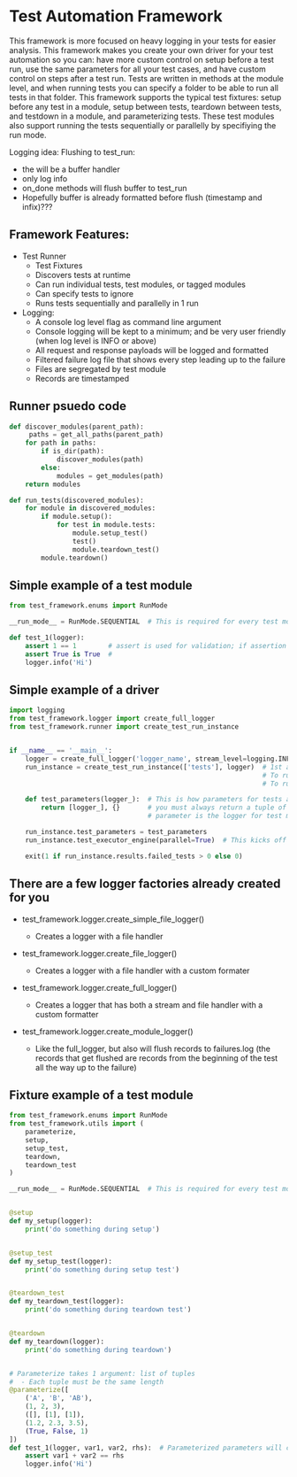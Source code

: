 # Test Automation Framework
This framework is more focused on heavy logging in your tests for easier analysis. This framework makes you create your own driver for your test automation so you can: have more custom control on setup before a test run, use the same parameters for all your test cases, and have custom control on steps after a test run. Tests are written in methods at the module level, and when running tests you can specify a folder to be able to run all tests in that folder. This framework supports the typical test fixtures: setup before any test in a module, setup between tests, teardown between tests, and testdown in a module, and parameterizing tests. These test modules also support running the tests sequentially or parallelly by specifiying the run mode.


Logging idea:
Flushing to test_run:
 - the will be a buffer handler
 - only log info
 - on_done methods will flush buffer to test_run
 - Hopefully buffer is already formatted before flush (timestamp and infix)???

## Framework Features:
- Test Runner
    - Test Fixtures
    - Discovers tests at runtime
    - Can run individual tests, test modules, or tagged modules
    - Can specify tests to ignore
    - Runs tests sequentially and parallelly in 1 run
- Logging:
    - A console log level flag as command line argument
    - Console logging will be kept to a minimum; and be very user friendly (when log level is INFO or above)
    - All request and response payloads will be logged and formatted
    - Filtered failure log file that shows every step leading up to the failure
    - Files are segregated by test module
    - Records are timestamped


## Runner psuedo code
``` python
def discover_modules(parent_path):
     paths = get_all_paths(parent_path)
    for path in paths:
        if is_dir(path):
            discover_modules(path)
        else:
            modules = get_modules(path)
    return modules

def run_tests(discovered_modules):
    for module in discovered_modules:
        if module.setup():
            for test in module.tests:
                module.setup_test()
                test()
                module.teardown_test()
        module.teardown()
```

## Simple example of a test module
``` python
from test_framework.enums import RunMode

__run_mode__ = RunMode.SEQUENTIAL  # This is required for every test module

def test_1(logger):
    assert 1 == 1        # assert is used for validation; if assertion fails the test fails and exits on that assert
    assert True is True  #
    logger.info('Hi')
```

## Simple example of a driver
``` python
import logging
from test_framework.logger import create_full_logger
from test_framework.runner import create_test_run_instance


if __name__ == '__main__':
    logger = create_full_logger('logger_name', stream_level=logging.INFO, file_level=logging.DEBUG)
    run_instance = create_test_run_instance(['tests'], logger)  # 1st arg is a list of test packages
                                                                # To run a single test module: ['path.to.single_module']
                                                                # To run a single test: ['path.to.single_module::test_name']

    def test_parameters(logger_):  # This is how parameters for tests are injected. When overriding this
        return [logger_], {}       # you must always return a tuple of list and dict. And the only
                                   # parameter is the logger for test module

    run_instance.test_parameters = test_parameters
    run_instance.test_executor_engine(parallel=True)  # This kicks off the test run

    exit(1 if run_instance.results.failed_tests > 0 else 0)
```

## There are a few logger factories already created for you
- test_framework.logger.create_simple_file_logger()
    - Creates a logger with a file handler

- test_framework.logger.create_file_logger()
    - Creates a logger with a file handler with a custom formater

- test_framework.logger.create_full_logger()
    - Creates a logger that has both a stream and file handler with a custom formatter

- test_framework.logger.create_module_logger()
    - Like the full_logger, but also will flush records to failures.log (the records that get flushed are records from the beginning of the test all the way up to the failure)

## Fixture example of a test module
``` python
from test_framework.enums import RunMode
from test_framework.utils import (
    parameterize,
    setup,
    setup_test,
    teardown,
    teardown_test
)

__run_mode__ = RunMode.SEQUENTIAL  # This is required for every test module


@setup
def my_setup(logger):
    print('do something during setup')


@setup_test
def my_setup_test(logger):
    print('do something during setup test')


@teardown_test
def my_teardown_test(logger):
    print('do something during teardown test')


@teardown
def my_teardown(logger):
    print('do something during teardown')


# Parameterize takes 1 argument: list of tuples
#  - Each tuple must be the same length
@parameterize([
    ('A', 'B', 'AB'),
    (1, 2, 3),
    ([], [1], [1]),
    (1.2, 2.3, 3.5),
    (True, False, 1)
])
def test_1(logger, var1, var2, rhs):  # Parameterized parameters will come in after all runner.test_parameters
    assert var1 + var2 == rhs
    logger.info('Hi')
```
